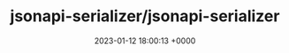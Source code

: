 ---
title: "jsonapi-serializer/jsonapi-serializer"
link: "https://github.com/jsonapi-serializer/jsonapi-serializer"
date: "2023-01-12 18:00:13 +0000"
description: "A fast JSON:API serializer for Ruby (fork of Netflix/fast_jsonapi)"
category: "github"
---